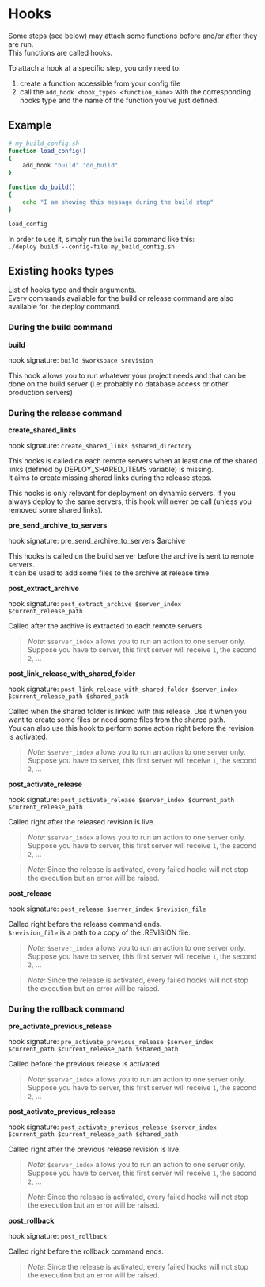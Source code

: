 Hooks
=====

Some steps (see below) may attach some functions before and/or after they are run.  
This functions are called hooks.

To attach a hook at a specific step, you only need to:

1. create a function accessible from your config file
2. call the `add_hook <hook_type> <function_name>` with the corresponding hooks type and the name of the function you've just defined.

## Example

```bash
# my_build_config.sh
function load_config()
{
    add_hook "build" "do_build"
}

function do_build()
{
    echo "I am showing this message during the build step"
}

load_config
```

In order to use it, simply run the `build` command like this:  
`./deploy build --config-file my_build_config.sh`

## Existing hooks types

List of hooks type and their arguments.  
Every commands available for the build or release command are also available for the deploy command.
 
### During the build command

**build**

hook signature: `build $workspace $revision`

This hook allows you to run whatever your project needs and that can be done on the build server (i.e: probably no database access or other production servers)

### During the release command

**create_shared_links**

hook signature: `create_shared_links $shared_directory`

This hooks is called on each remote servers when at least one of the shared links (defined by DEPLOY_SHARED_ITEMS variable) is missing.  
It aims to create missing shared links during the release steps.

This hooks is only relevant for deployment on dynamic servers. If you always deploy to the same servers, this hook will never be call (unless you removed some shared links).

**pre_send_archive_to_servers**

hook signature: pre_send_archive_to_servers $archive

This hooks is called on the build server before the archive is sent to remote servers.  
It can be used to add some files to the archive at release time.

**post_extract_archive**

hook signature: `post_extract_archive $server_index $current_release_path`

Called after the archive is extracted to each remote servers

> *Note:* `$server_index` allows you to run an action to one server only. Suppose you have to server, this first server will receive `1`, the second `2`, ...

**post_link_release_with_shared_folder**

hook signature: `post_link_release_with_shared_folder $server_index $current_release_path $shared_path`

Called when the shared folder is linked with this release. Use it when you want to create some files or need some files from the shared path.  
You can also use this hook to perform some action right before the revision is activated.

> *Note:* `$server_index` allows you to run an action to one server only. Suppose you have to server, this first server will receive `1`, the second `2`, ...

**post_activate_release**

hook signature: `post_activate_release $server_index $current_path $current_release_path`

Called right after the released revision is live.  

> *Note:* `$server_index` allows you to run an action to one server only. Suppose you have to server, this first server will receive `1`, the second `2`, ...

> *Note:* Since the release is activated, every failed hooks will not stop the execution but an error will be raised.

**post_release**

hook signature: `post_release $server_index $revision_file`

Called right before the release command ends.  
`$revision_file` is a path to a copy of the .REVISION file.

> *Note:* `$server_index` allows you to run an action to one server only. Suppose you have to server, this first server will receive `1`, the second `2`, ...

> *Note:* Since the release is activated, every failed hooks will not stop the execution but an error will be raised.

### During the rollback command

**pre_activate_previous_release**

hook signature: `pre_activate_previous_release $server_index $current_path $current_release_path $shared_path`

Called before the previous release is activated

> *Note:* `$server_index` allows you to run an action to one server only. Suppose you have to server, this first server will receive `1`, the second `2`, ...

**post_activate_previous_release**

hook signature: `post_activate_previous_release $server_index $current_path $current_release_path $shared_path`

Called right after the previous release revision is live.  

> *Note:* `$server_index` allows you to run an action to one server only. Suppose you have to server, this first server will receive `1`, the second `2`, ...

> *Note:* Since the release is activated, every failed hooks will not stop the execution but an error will be raised.

**post_rollback**

hook signature: `post_rollback`

Called right before the rollback command ends.  

> *Note:* Since the release is activated, every failed hooks will not stop the execution but an error will be raised.

